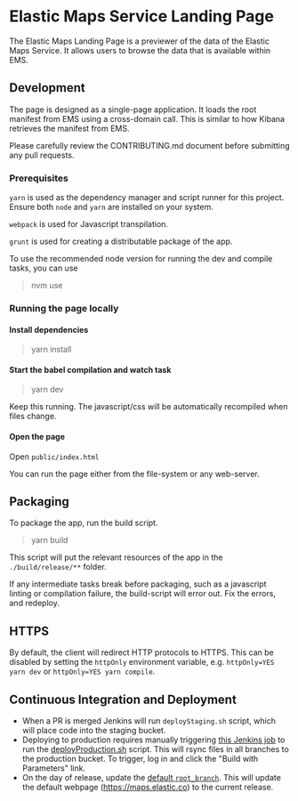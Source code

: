 # Elastic Maps Service Landing Page


The Elastic Maps Landing Page is a previewer of the data of the Elastic Maps Service. It allows users to browse the data
that is available within EMS.

## Development

The page is designed as a single-page application. It loads the root manifest from EMS using a cross-domain call. This
is similar to how Kibana retrieves the manifest from EMS.

Please carefully review the CONTRIBUTING.md document before submitting any pull requests.

### Prerequisites

`yarn` is used as the dependency manager and script runner for this project. Ensure both `node` and `yarn` are installed on your system.

`webpack` is used for Javascript transpilation.

`grunt` is used for creating a distributable package of the app.

To use the recommended node version for running the dev and compile tasks, you can use

> nvm use

### Running the page locally

#### Install dependencies

> yarn install

#### Start the babel compilation and watch task

> yarn dev

Keep this running. The javascript/css will be automatically recompiled when files change.

#### Open the page

Open `public/index.html`

You can run the page either from the file-system or any web-server.

## Packaging

To package the app, run the build script.

> yarn build

This script will put the relevant resources of the app in the `./build/release/**` folder.

If any intermediate tasks break before packaging, such as a javascript linting or compilation failure, the build-script will error out.
Fix the errors, and redeploy.

## HTTPS
By default, the client will redirect HTTP protocols to HTTPS. This can be disabled by setting the `httpOnly` environment variable, e.g. `httpOnly=YES yarn dev` or `httpOnly=YES yarn compile`.

## Continuous Integration and Deployment
* When a PR is merged Jenkins will run `deployStaging.sh` script, which will place code into the staging bucket.
* Deploying to production requires manually triggering [this Jenkins job](https://kibana-ci.elastic.co/job/elastic+ems-landing-page+deploy/) to run the [deployProduction.sh](deployProduction.sh) script. This will rsync files in all branches to the production bucket. To trigger, log in and click the "Build with Parameters" link.
* On the day of release, update the [default `root_branch`](https://github.com/elastic/ems-landing-page/blob/master/.ci/jobs/defaults.yml#L22). This will update the default webpage (https://maps.elastic.co) to the current release.
